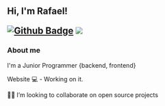 <h2><b>Hi, I'm Rafael!</b></h>

[![Github Badge](https://img.shields.io/badge/-Github-000?style=flat-square&logo=Github&logoColor=white&link=https://github.com/fagnerpsantos)](https://github.com/RafaelRosaSP)
 [<img src = "https://img.shields.io/badge/instagram-%23E4405F.svg?&style=for-the-badge&logo=instagram&logoColor=white">](https://www.instagram.com/warfael/)


<h3>About me</h4>

I'm a Junior Programmer {backend, frontend}

Website 💻 - Working on it.

🧑‍💻 I’m looking to collaborate on open source projects
